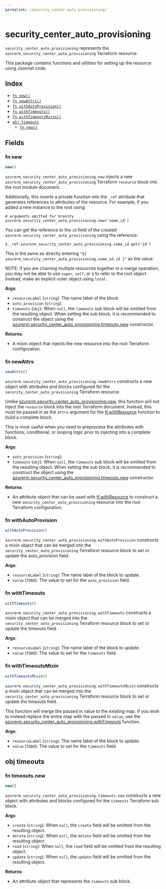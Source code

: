 ```yaml
---
permalink: /security_center_auto_provisioning/
---
```


# security_center_auto_provisioning

`security_center_auto_provisioning` represents the `azurerm_security_center_auto_provisioning` Terraform resource.



This package contains functions and utilities for setting up the resource using Jsonnet code.


## Index

* [`fn new()`](#fn-new)
* [`fn newAttrs()`](#fn-newattrs)
* [`fn withAutoProvision()`](#fn-withautoprovision)
* [`fn withTimeouts()`](#fn-withtimeouts)
* [`fn withTimeoutsMixin()`](#fn-withtimeoutsmixin)
* [`obj timeouts`](#obj-timeouts)
  * [`fn new()`](#fn-timeoutsnew)

## Fields

### fn new

```ts
new()
```


`azurerm.security_center_auto_provisioning.new` injects a new `azurerm_security_center_auto_provisioning` Terraform `resource`
block into the root module document.

Additionally, this inserts a private function into the `_ref` attribute that generates references to attributes of the
resource. For example, if you added a new instance to the root using:

    # arguments omitted for brevity
    azurerm.security_center_auto_provisioning.new('some_id')

You can get the reference to the `id` field of the created `azurerm.security_center_auto_provisioning` using the reference:

    $._ref.azurerm_security_center_auto_provisioning.some_id.get('id')

This is the same as directly entering `"${ azurerm_security_center_auto_provisioning.some_id.id }"` as the value.

NOTE: if you are chaining multiple resources together in a merge operation, you may not be able to use `super`, `self`,
or `$` to refer to the root object. Instead, make an explicit outer object using `local`.

**Args**:
  - `resourceLabel` (`string`): The name label of the block.
  - `auto_provision` (`string`): 
  - `timeouts` (`obj`):  When `null`, the `timeouts` sub block will be omitted from the resulting object. When setting the sub block, it is recommended to construct the object using the [azurerm.security_center_auto_provisioning.timeouts.new](#fn-securitycenterautoprovisioningtimeoutsnew) constructor.

**Returns**:
- A mixin object that injects the new resource into the root Terraform configuration.


### fn newAttrs

```ts
newAttrs()
```


`azurerm.security_center_auto_provisioning.newAttrs` constructs a new object with attributes and blocks configured for the `security_center_auto_provisioning`
Terraform resource.

Unlike [azurerm.security_center_auto_provisioning.new](#fn-securitycenterautoprovisioningnew), this function will not inject the `resource`
block into the root Terraform document. Instead, this must be passed in as the `attrs` argument for the
[tf.withResource](https://github.com/tf-libsonnet/core/tree/main/docs#fn-withresource) function to build a complete block.

This is most useful when you need to preprocess the attributes with functions, conditional, or looping logic prior to
injecting into a complete block.

**Args**:
  - `auto_provision` (`string`): 
  - `timeouts` (`obj`):  When `null`, the `timeouts` sub block will be omitted from the resulting object. When setting the sub block, it is recommended to construct the object using the [azurerm.security_center_auto_provisioning.timeouts.new](#fn-securitycenterautoprovisioningtimeoutsnew) constructor.

**Returns**:
  - An attribute object that can be used with [tf.withResource](https://github.com/tf-libsonnet/core/tree/main/docs#fn-withresource) to construct a new `security_center_auto_provisioning` resource into the root Terraform configuration.


### fn withAutoProvision

```ts
withAutoProvision()
```

`azurerm.security_center_auto_provisioning.withAutoProvision` constructs a mixin object that can be merged into the `security_center_auto_provisioning`
Terraform resource block to set or update the auto_provision field.



**Args**:
  - `resourceLabel` (`string`): The name label of the block to update.
  - `value` (`TODO`): The value to set for the `auto_provision` field.


### fn withTimeouts

```ts
withTimeouts()
```

`azurerm.security_center_auto_provisioning.withTimeouts` constructs a mixin object that can be merged into the `security_center_auto_provisioning`
Terraform resource block to set or update the timeouts field.



**Args**:
  - `resourceLabel` (`string`): The name label of the block to update.
  - `value` (`TODO`): The value to set for the `timeouts` field.


### fn withTimeoutsMixin

```ts
withTimeoutsMixin()
```

`azurerm.security_center_auto_provisioning.withTimeoutsMixin` constructs a mixin object that can be merged into the `security_center_auto_provisioning`
Terraform resource block to set or update the timeouts field.

This function will merge the passed in value to the existing map. If you wish
to instead replace the entire map with the passed in `value`, use the [azurerm.security_center_auto_provisioning.withTimeouts](TODO)
function.


**Args**:
  - `resourceLabel` (`string`): The name label of the block to update.
  - `value` (`TODO`): The value to set for the `timeouts` field.


## obj timeouts



### fn timeouts.new

```ts
new()
```


`azurerm.security_center_auto_provisioning.timeouts.new` constructs a new object with attributes and blocks configured for the `timeouts`
Terraform sub block.



**Args**:
  - `create` (`string`):  When `null`, the `create` field will be omitted from the resulting object.
  - `delete` (`string`):  When `null`, the `delete` field will be omitted from the resulting object.
  - `read` (`string`):  When `null`, the `read` field will be omitted from the resulting object.
  - `update` (`string`):  When `null`, the `update` field will be omitted from the resulting object.

**Returns**:
  - An attribute object that represents the `timeouts` sub block.
